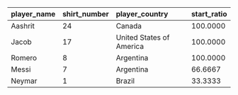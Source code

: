 | player\_name | shirt\_number | player\_country | start\_ratio |
| :--- | :--- | :--- | :--- |
| Aashrit | 24 | Canada | 100.0000 |
| Jacob | 17 | United States of America | 100.0000 |
| Romero | 8 | Argentina | 100.0000 |
| Messi | 7 | Argentina | 66.6667 |
| Neymar | 1 | Brazil | 33.3333 |
